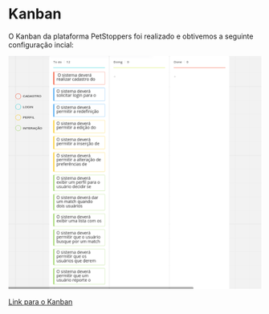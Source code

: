 # Kanban

O Kanban da plataforma PetStoppers foi realizado e obtivemos a seguinte configuração incial:

![Kanban](../../assets/img/Kanban.png)

<a href="https://miro.com/app/board/uXjVOKrgeb4=/">Link para o Kanban</a>
